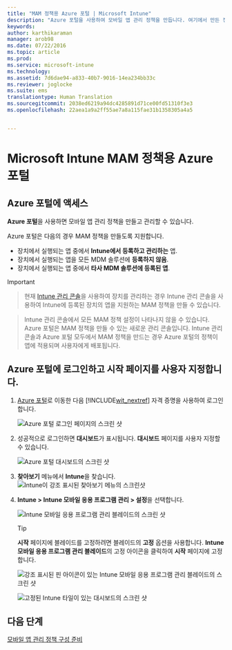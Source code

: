 ```yaml
---
title: "MAM 정책용 Azure 포털 | Microsoft Intune"
description: "Azure 포털을 사용하여 모바일 앱 관리 정책을 만듭니다. 여기에서 만든 정책은 Intune에 등록되었거나 등록되지 않은 장치에 적용할 수 있습니다."
keywords: 
author: karthikaraman
manager: arob98
ms.date: 07/22/2016
ms.topic: article
ms.prod: 
ms.service: microsoft-intune
ms.technology: 
ms.assetid: 7d6dae94-a833-40b7-9016-14ea234bb33c
ms.reviewer: joglocke
ms.suite: ems
translationtype: Human Translation
ms.sourcegitcommit: 2038ed6219a94dc4285891d71ce00fd51310f3e3
ms.openlocfilehash: 22aea1a9a2ff55ae7a8a115fae31b1358305a4a5


---
```


# Microsoft Intune MAM 정책용 Azure 포털
## Azure 포털에 액세스
**Azure 포털**을 사용하면 모바일 앱 관리 정책을 만들고 관리할 수 있습니다.

Azure 포털은 다음의 경우 MAM 정책을 만들도록 지원합니다.
- 장치에서 실행되는 앱 중에서 **Intune에서 등록하고 관리하는** 앱.
- 장치에서 실행되는 앱을 모든 MDM 솔루션에 **등록하지 않음**.
- 장치에서 실행되는 앱 중에서 **타사 MDM 솔루션에 등록된 앱**.

>[!IMPORTANT]

> 현재 [Intune 관리 콘솔](configure-and-deploy-mobile-application-management-policies-in-the-microsoft-intune-console.md)을 사용하여 장치를 관리하는 경우 Intune 관리 콘솔을 사용하여 Intune에 등록된 장치의 앱을 지원하는 MAM 정책을 만들 수 있습니다.

> Intune 관리 콘솔에서 모든 MAM 정책 설정이 나타나지 않을 수 있습니다. Azure 포털은 MAM 정책을 만들 수 있는 새로운 관리 콘솔입니다. Intune 관리 콘솔과 Azure 포털 모두에서 MAM 정책을 만드는 경우 Azure 포털의 정책이 앱에 적용되며 사용자에게 배포됩니다.

## Azure 포털에 로그인하고 시작 페이지를 사용자 지정합니다.

1.  [Azure 포털](https://portal.azure.com)로 이동한 다음 [!INCLUDE[wit_nextref](../includes/wit_nextref_md.md)] 자격 증명을 사용하여 로그인합니다.

    ![Azure 포털 로그인 페이지의 스크린 샷](../media/AppManagement/AzurePortal_MAMSigninPage.png)

2.  성공적으로 로그인하면 **대시보드**가 표시됩니다. **대시보드** 페이지를 사용자 지정할 수 있습니다.

    ![Azure 포털 대시보드의 스크린 샷](../media/AppManagement/AzurePortal_MAMStartboard_NoMAM.png)

3.  **찾아보기** 메뉴에서 **Intune**을 찾습니다.![Intune이 강조 표시된 찾아보기 메뉴의 스크린샷](../media/AppManagement/AzurePortal_MAM_Browse_Intune.png)

4.  **Intune > Intune 모바일 응용 프로그램 관리 > 설정**을 선택합니다.

    ![Intune 모바일 응용 프로그램 관리 블레이드의 스크린 샷](../media/AppManagement/AzurePortal_MAM_Mainblade.png)

    > [!TIP]
    >  **시작** 페이지에 블레이드를 고정하려면 블레이드의 **고정** 옵션을 사용합니다.   **Intune 모바일 응용 프로그램 관리 블레이드**의 고정 아이콘을 클릭하여 **시작** 페이지에 고정합니다.

    ![강조 표시된 핀 아이콘이 있는 Intune 모바일 응용 프로그램 관리 블레이드의 스크린 샷](../media/AppManagement/AzurePortal_MAM_PinBladeAction.png)

    ![고정된 Intune 타일이 있는 대시보드의 스크린 샷](../media/AppManagement/AzurePortal_MAM_Startboard_withMAM.png)
## 다음 단계
[모바일 앱 관리 정책 구성 준비](get-ready-to-configure-mobile-app-management-policies-with-microsoft-intune.md)



<!--HONumber=Jul16_HO4-->


